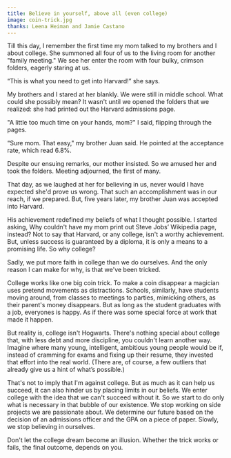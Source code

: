 ```yaml
---
title: Believe in yourself, above all (even college)
image: coin-trick.jpg
thanks: Leena Heiman and Jamie Castano
---
```


Till this day, I remember the first time my mom talked to my brothers and I about college. She summoned all four of us to the living room for another "family meeting." We see her enter the room with four bulky, crimson folders, eagerly staring at us. 

“This is what you need to get into Harvard!” she says.

My brothers and I stared at her blankly. We were still in middle school. What could she possibly mean? It wasn't until we opened the folders that we realized: she had printed out the Harvard admissions page.

"A little too much time on your hands, mom?" I said, flipping through the pages.

“Sure mom. That easy," my brother Juan said. He pointed at the acceptance rate, which read 6.8%.

Despite our ensuing remarks, our mother insisted. So we amused her and took the folders. Meeting adjourned, the first of many.

That day, as we laughed at her for believing in us, never would I have expected she'd prove us wrong. That such an accomplishment was in our reach, if we prepared. But, five years later, my brother Juan was accepted into Harvard.

His achievement redefined my beliefs of what I thought possible. I started asking, Why couldn't have my mom print out Steve Jobs’ Wikipedia page, instead? Not to say that Harvard, or any college, isn't a worthy achievement. But, unless success is guaranteed by a diploma, it is only a means to a promising life. So why college?

Sadly, we put more faith in college than we do ourselves. And the only reason I can make for why, is that we've been tricked. 

College works like one big coin trick. To make a coin disappear a magician uses pretend movements as distractions. Schools, similarly, have students moving around, from classes to meetings to parties, mimicking others, as their parent's money disappears. But as long as the student graduates with a job, everyones is happy. As if there was some special force at work that made it happen.

But reality is, college isn't Hogwarts. There's nothing special about college that, with less debt and more discipline, you couldn't learn another way. Imagine where many young, intelligent, ambitious young people would be if, instead of cramming for exams and fixing up their resume, they invested that effort into the real world. (There are, of course, a few outliers that already give us a hint of what’s possible.)

That's not to imply that I'm against college. But as much as it can help us succeed, it can also hinder us by placing limits in our beliefs. We enter college with the idea that we can't succeed without it. So we start to do only what is necessary in that bubble of our existence. We stop working on side projects we are passionate about. We determine our future based on the decision of an admissions officer and the GPA on a piece of paper. Slowly, we stop believing in ourselves.

Don't let the college dream become an illusion. Whether the trick works or fails, the final outcome, depends on you.


